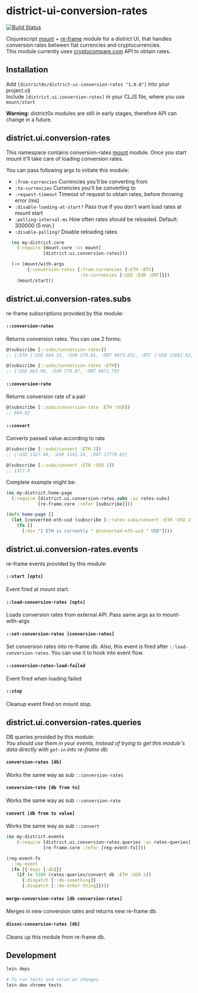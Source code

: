 # district-ui-conversion-rates

[![Build Status](https://travis-ci.org/district0x/district-ui-conversion-rates.svg?branch=master)](https://travis-ci.org/district0x/district-ui-conversion-rates)

Clojurescript [mount](https://github.com/tolitius/mount) + [re-frame](https://github.com/Day8/re-frame) module for a district UI, that handles conversion rates between fiat currencies and cryptocurrencies.  
This module currently uses [cryptocompare.com](https://www.cryptocompare.com/) API to obtain rates. 


## Installation
Add `[district0x/district-ui-conversion-rates "1.0.0"]` into your project.clj  
Include `[district.ui.conversion-rates]` in your CLJS file, where you use `mount/start`

**Warning:** district0x modules are still in early stages, therefore API can change in a future.

## district.ui.conversion-rates
This namespace contains conversion-rates [mount](https://github.com/tolitius/mount) module. Once you start mount it'll take care 
of loading conversion rates.

You can pass following args to initiate this module: 
* `:from-currencies` Currencies you'll be converting from
* `:to-currencies` Currencies you'll be converting to
* `:request-timeout` Timeout of request to obtain rates, before throwing error (ms)
* `:disable-loading-at-start?` Pass true if you don't want load rates at mount start
* `:polling-interval-ms` How often rates should be reloaded. Default: 300000 (5 min.)
* `:disable-polling?` Disable reloading rates

```clojure
  (ns my-district.core
    (:require [mount.core :as mount]
              [district.ui.conversion-rates]))

  (-> (mount/with-args
        {:conversion-rates {:from-currencies [:ETH :BTC]
                            :to-currencies [:USD :EUR :DNT]}})
    (mount/start))
```

## district.ui.conversion-rates.subs
re-frame subscriptions provided by this module:

#### `::conversion-rates`
Returns conversion rates. You can use 2 forms:
```clojure
@(subscribe [::subs/conversion-rates])
;; {:ETH {:USD 664.31, :EUR 570.81, :DNT 8873.63}, :BTC {:USD 13601.62, :EUR 11714.62, :DNT 183150.18}}

@(subscribe [::subs/conversion-rates :ETH])
;; {:USD 663.98, :EUR 570.87, :DNT 8871.79}
```

#### `::conversion-rate`
Returns conversion rate of a pair
```clojure
@(subscribe [::subs/conversion-rate :ETH :USD])
;; 664.92
```

#### `::convert`
Converts passed value according to rate
```clojure
@(subscribe [::subs/convert :ETH 2])
;; {:USD 1327.96, :EUR 1141.24, :DNT 17779.82}

@(subscribe [::subs/convert :ETH :USD 2])
;; 1327.9
```
Complete example might be:
```clojure
(ns my-district.home-page
  (:require [district.ui.conversion-rates.subs :as rates-subs]
            [re-frame.core :refer [subscribe]]))

(defn home-page []
  (let [converted-eth-usd (subscribe [::rates-subs/convert :ETH :USD 2])]
    (fn []
      [:div "2 ETH is currently " @converted-eth-usd " USD"])))
```

## district.ui.conversion-rates.events
re-frame events provided by this module:

#### `::start [opts]`
Event fired at mount start.

#### `::load-conversion-rates [opts]`
Loads conversion rates from external API. Pass same args as to mount-with-args

#### `::set-conversion-rates [conversion-rates]`
Set conversion rates into re-frame db. Also, this event is fired after `::load-conversion-rates`. You can use it to hook into
event flow.

#### `::conversion-rates-load-failed`
Event fired when loading failed 

#### `::stop`
Cleanup event fired on mount stop.

## district.ui.conversion-rates.queries
DB queries provided by this module:  
*You should use them in your events, instead of trying to get this module's 
data directly with `get-in` into re-frame db.*

#### `conversion-rates [db]`
Works the same way as sub `::conversion-rates`

#### `conversion-rate [db from to]`
Works the same way as sub `::conversion-rate`

#### `convert [db from to value]`
Works the same way as sub `::convert`

```clojure
(ns my-district.events
    (:require [district.ui.conversion-rates.queries :as rates-queries]
              [re-frame.core :refer [reg-event-fx]]))

(reg-event-fx
  ::my-event
  (fn [{:keys [:db]}]
    (if (< 1500 (rates-queries/convert db :ETH :USD 2))
      {:dispatch [::do-something]}
      {:dispatch [::do-other-thing]})))
```

#### `merge-conversion-rates [db conversion-rates]`
Merges in new conversion rates and returns new re-frame db.

#### `dissoc-conversion-rates [db]`
Cleans up this module from re-frame db. 

## Development
```bash
lein deps

# To run tests and rerun on changes
lein doo chrome tests
```